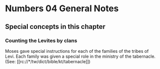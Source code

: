 # Numbers 04 General Notes
## Special concepts in this chapter

### Counting the Levites by clans

Moses gave special instructions for each of the families of the tribes of Levi. Each family was given a special role in the ministry of the tabernacle. (See: [[rc://*/tw/dict/bible/kt/tabernacle]])